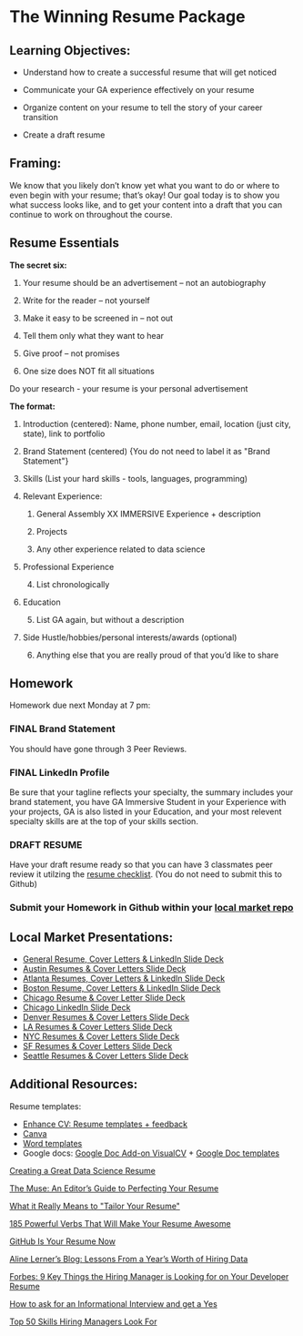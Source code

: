 # The Winning Resume Package

## Learning Objectives:

* Understand how to create a successful resume that will get noticed

* Communicate your GA experience effectively on your resume 

* Organize content on your resume to tell the story of your career transition

* Create a draft resume 


## Framing: 

We know that you likely don’t know yet what you want to do or where to even begin with your resume; that’s okay! Our goal today is to show you what success looks like, and to get your content into a draft that you can continue to work on throughout the course.

## Resume Essentials

**The secret six:**

1. Your resume should be an advertisement – not an autobiography

2. Write for the reader – not yourself

3. Make it easy to be screened in – not out

4. Tell them only what they want to hear

5. Give proof – not promises

6. One size does NOT fit all situations

Do your research - your resume is your personal advertisement

**The format:**

1. Introduction (centered): Name, phone number, email, location (just city, state), link to portfolio

2. Brand Statement (centered) {You do not need to label it as "Brand Statement"}

3. Skills (List your hard skills - tools, languages, programming)

4. Relevant Experience:

    1. General Assembly XX IMMERSIVE Experience + description

    2. Projects

    3. Any other experience related to data science

5. Professional Experience

    4. List chronologically

6. Education

    5. List GA again, but without a description

7. Side Hustle/hobbies/personal interests/awards (optional)

    6. Anything else that you are really proud of that you’d like to share

## Homework 
Homework due next Monday at 7 pm:

### FINAL Brand Statement

You should have gone through 3 Peer Reviews. 

### FINAL LinkedIn Profile

Be sure that your tagline reflects your specialty, the summary includes your brand statement, you have GA Immersive Student in your Experience with your projects, GA is also listed in your Education, and your most relevent specialty skills are at the top of your skills section.

### DRAFT RESUME

Have your draft resume ready so that you can have 3 classmates peer review it utilzing the [resume checklist](https://docs.google.com/document/d/1J4qzuMSKqSGQAttJTPRhTXZAStojdYjWyUrF9XxGXwU/edit?usp=sharing). (You do not need to submit this to Github) 

### Submit your Homework in Github within your [local market repo](https://github.com/ga-students/dsiplusoutcomes/blob/master/SubmittingHW.md)

## Local Market Presentations:

- [General Resume, Cover Letters & LinkedIn Slide Deck](https://drive.google.com/open?id=0B2111_pgbRHrMGpMUnI1V2UwdGs)
- [Austin Resumes & Cover Letters Slide Deck](https://docs.google.com/presentation/d/1EE9TYkd9vNBH-DevDYe0nLQHDXDOlf-AExeRWu2IXtQ/edit#slide=id.gf4f42c7f8_0_1)
- [Atlanta Resumes, Cover Letters & LinkedIn Slide Deck](https://docs.google.com/presentation/d/13dF0O1HiZTp6FRQDLWJ5tC1tFB_mh9Qsc1ZH2fBh9hY/edit?usp=sharing)
- [Boston Resume, Cover Letters & LinkedIn Slide Deck](https://drive.google.com/open?id=0B2111_pgbRHrMGpMUnI1V2UwdGs)
- [Chicago Resume & Cover Letter Slide Deck](https://drive.google.com/open?id=0B79n4qzQBXGkMVN6ZlZDM3ZDbzQ)
- [Chicago LinkedIn Slide Deck](https://drive.google.com/open?id=0B79n4qzQBXGkMnlYY0RPY3F5VmM)
- [Denver Resumes & Cover Letters Slide Deck](https://drive.google.com/file/d/0BxJQJ7qd3ME9SDNHbThlSThjS0E/view)
- [LA Resumes & Cover Letters Slide Deck](https://drive.google.com/open?id=0B2TA2w6EftvNTDhaY1hPWHl3Q1k)
- [NYC Resumes & Cover Letters Slide Deck](https://docs.google.com/presentation/d/1-GOHmpZDHk26voj_XCbwcTCDC95X3_SJnms1lsyH5GE/edit#slide=id.g16e70d5d09_0_423)
- [SF Resumes & Cover Letters Slide Deck](https://drive.google.com/file/d/0B5K--i6yxjUjRzd0a3c3clZ2LVk/view)
- [Seattle Resumes & Cover Letters Slide Deck](https://docs.google.com/presentation/d/1Hb5VGCDl88_0e0gMo2wEl22DPl-_rxjkqWoaSmXiR5g/edit#slide=id.g1afc60742f_0_183)


## Additional Resources:

Resume templates: 

- [Enhance CV: Resume templates + feedback](https://enhancv.com/) 
- [Canva](https://www.canva.com/create/resumes/)
- [Word templates](https://www.themuse.com/advice/275-free-resume-templates-you-can-use-right-now?utm_source=Sailthru&utm_medium=email&utm_term=Daily%20Email%20List&utm_campaign=275%20Free%20Resume%20Templates%20That%27ll%20Make%20Your%20Life%20Easier)
- Google docs: [Google Doc Add-on VisualCV](https://www.visualcv.com/www/google-docs-resume-templates/)  + [Google Doc templates](https://docs.google.com/document/u/0/)

[Creating a Great Data Science Resume](http://will-stanton.com/creating-a-great-data-science-resume) 

[The Muse: An Editor’s Guide to Perfecting Your Resume](https://www.themuse.com/advice/an-editors-guide-to-perfecting-your-resume)

[What it Really Means to "Tailor Your Resume"](https://www.themuse.com/advice/what-it-really-means-to-tailor-your-resume)

[185 Powerful Verbs That Will Make Your Resume Awesome](https://www.themuse.com/advice/185-powerful-verbs-that-will-make-your-resume-awesome)

[GitHub Is Your Resume Now](https://anti-pattern.com/github-is-your-resume-now)

[Aline Lerner’s Blog: Lessons From a Year’s Worth of Hiring Data](http://blog.alinelerner.com/lessons-from-a-years-worth-of-hiring-data/)

[Forbes: 9 Key Things the Hiring Manager is Looking for on Your Developer Resume](http://www.forbes.com/sites/dailymuse/2016/02/09/9-key-things-the-hiring-manager-is-looking-for-on-your-developer-resume/#2d0f465234e8)

[How to ask for an Informational Interview and get a Yes](https://www.themuse.com/advice/how-to-ask-for-an-informational-interview-and-get-a-yes)

[Top 50 Skills Hiring Managers Look For](https://www.linkedin.com/pulse/here-skills-hiring-managers-50-linkedin-top-companies-pope-chappell?published=t)
